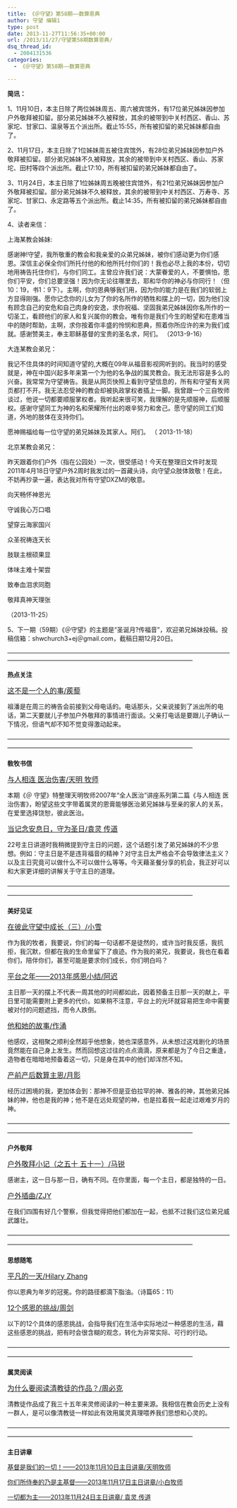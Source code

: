 ```yaml
---
title: 《＠守望》第58期——数算恩典
author: 守望 编辑1
type: post
date: 2013-11-27T11:56:35+00:00
url: /2013/11/27/守望第58期数算恩典/
dsq_thread_id:
  - 2004131536
categories:
  - 《＠守望》第58期——数算恩典

---
```

**简讯：** 

1、11月10日，本主日除了两位姊妹周五、周六被宾馆外，有17位弟兄姊妹因参加户外敬拜被扣留。部分弟兄姊妹不久被释放，其余的被带到中关村西区、香山、苏家坨、甘家口、温泉等五个派出所。截止15:55，所有被扣留的弟兄姊妹都自由了。 

2、11月17日，本主日除了1位姊妹周五被住宾馆外，有28位弟兄姊妹因参加户外敬拜被扣留。部分弟兄姊妹不久被释放，其余的被带到中关村西区、香山、苏家坨、田村等四个派出所。截止17:10，所有被扣留的弟兄姊妹都自由了。 

3、11月24日，本主日除了1位姊妹周五晚被住宾馆外，有21位弟兄姊妹因参加户外敬拜被扣留。部分弟兄姊妹不久被释放，其余的被带到中关村西区、万寿寺、苏家坨、甘家口、永定路等五个派出所。截止14:35，所有被扣留的弟兄姊妹都自由了。 

4、读者来信： 

上海某教会姊妹: 

感谢神!守望，我所敬重的教会和我亲爱的众弟兄姊妹，被你们感动更为你们感恩。深信主必保全你们所托付他的和他所托付你们的！我也必尽上我的本份，切切地用祷告托住你们，与你们同工。主曾应许我们说：大蒙眷爱的人，不要惧怕，愿你们平安，你们总要坚强！因为你无论往哪里去，耶和华你的神必与你同行！（但 10：19，书1：9下）。主啊，你的恩典够我们用，因为你的能力是在我们的软弱上方显得刚强。愿你记念你的儿女为了你的名所作的牺牲和摆上的一切，因为他们没有顾念自己的安危和自己肉身的安逸，求你祝福、坚固我弟兄姊妹因你名所作的一切圣工，看顾他们的家人和复兴属你的教会。唯有你是我们今生的盼望和在患难当中的随时帮助，主啊，求你按着你丰盛的怜悯和恩典，照着你所应许的来为我们成就。感谢赞美主，奉主耶稣基督的宝贵的圣名求，阿们。 （2013-9-16） 

大连某教会弟兄： 

我记不住具体的时间知道守望的,大概在09年从福音影视网听到的。我当时的感受就是，神在中国兴起多年来第一个为他的名争战的属灵教会。我无法形容是多么的兴奋。我常常为守望祷告。我是从网页快照上看到守望信息的，所有和守望有关网页都打不开。我无法忍受神的教会却被执政掌权者插上一脚。我曾跟一个三自牧师谈过，他说一切都要顺服掌权者。我听起来很可笑，我理解的是先顺服神，后顺服权。感谢守望同工为神的名和荣耀所付出的艰辛努力和舍己。愿守望的同工们知道，外地的肢体在支持你们。
	  
愿神赐福给每一位守望的弟兄姊妹及其家人。阿们。 （ 2013-11-18） 

北京某教会弟兄： 

昨天跟着你们户外（指在公园处）一次，很受感动！今天在整理旧文件时发现2011年4月18日守望户外2周时我发过的一首藏头诗，向守望众肢体致敬！在此，不妨再抄录一遍，表达我对所有守望DXZM的敬意。 

向天畅怀神恩光
	  
守诚我心万口唱
	  
望穿云海家国兴
	  
众圣祝祷连天长
	  
肢联主根硕果显
	  
体味主难十架尝
	  
致奉血泪求同胞
	  
敬拜真神天理张
	  
（2013-11-25） 

5、下一期（59期）《＠守望》的主题是&ldquo;圣诞月?传福音&rdquo;，欢迎弟兄姊妹投稿。投稿信箱：shwchurch3+ej＠gmail.com，截稿日期12月20日。 

&mdash;&mdash;&mdash;&mdash;&mdash;&mdash;&mdash;&mdash;&mdash;&mdash;&mdash;&mdash;&mdash;&mdash;&mdash;&mdash;&mdash;&mdash;&mdash;&mdash;&mdash;&mdash;&mdash;&mdash;&mdash;&mdash;&mdash;&mdash;&mdash;&mdash;&mdash;&mdash;&mdash;&mdash;&mdash;&mdash;&mdash;&mdash;&mdash;&mdash;&mdash;&mdash;&mdash;&mdash;&mdash;&mdash;&mdash;&mdash;&mdash;&mdash;&mdash;&mdash;&mdash;&mdash;&mdash;&mdash;&mdash;&mdash;&mdash;&mdash;&mdash;&mdash;&mdash;&mdash;&mdash;&mdash; 

**热点关注** 

[<span style="font-size: medium;">这不是一个人的事/蒺藜</span>][1]
	  
祖潘是在周三的祷告会前接到父母电话的。电话那头，父亲说接到了派出所的电话，第二天要就儿子参加户外敬拜的事情进行面谈。父亲打电话是要跟儿子确认一下情况，但语气却不知不觉变得激动起来。 

<span style="line-height: 20.7999992370605px;">&mdash;&mdash;&mdash;&mdash;&mdash;&mdash;&mdash;&mdash;&mdash;&mdash;&mdash;&mdash;&mdash;&mdash;&mdash;&mdash;&mdash;&mdash;&mdash;&mdash;&mdash;&mdash;&mdash;&mdash;&mdash;&mdash;&mdash;&mdash;&mdash;&mdash;&mdash;&mdash;&mdash;&mdash;&mdash;&mdash;&mdash;&mdash;&mdash;&mdash;&mdash;&mdash;&mdash;&mdash;&mdash;&mdash;&mdash;&mdash;&mdash;&mdash;&mdash;&mdash;&mdash;&mdash;&mdash;&mdash;&mdash;&mdash;&mdash;&mdash;&mdash;&mdash;&mdash;&mdash;&mdash;&mdash;</span> 

**敎牧书信** 

[<span style="font-size: medium;">与人相连 医治伤害/天明 牧师</span>][2]
	  
本期《＠ 守望》特整理天明牧师2007年&ldquo;全人医治&rdquo;讲座系列第二篇《与人相连 医治伤害》，盼望这些文字带着属灵的恩膏能够医治弟兄姊妹与至亲的家人的关系，在爱里选择饶恕，彼此医治。 

[<span style="font-size: medium;">当记念安息日，守为圣日/袁灵 传道</span>][3]
	  
22号主日讲道时我稍微提到守主日的问题，这个话题引发了弟兄姊妹的不少思想。例如：守主日是不是违背福音的精神？对守主日太严格会不会导致律法主义？以及主日究竟可以做什么不可以做什么等等。今天藉圣餐分享的机会，我正好可以和大家更详细的讲解关于守主日的道理。 

<span style="line-height: 20.7999992370605px;">&mdash;&mdash;&mdash;&mdash;&mdash;&mdash;&mdash;&mdash;&mdash;&mdash;&mdash;&mdash;&mdash;&mdash;&mdash;&mdash;&mdash;&mdash;&mdash;&mdash;&mdash;&mdash;&mdash;&mdash;&mdash;&mdash;&mdash;&mdash;&mdash;&mdash;&mdash;&mdash;&mdash;&mdash;&mdash;&mdash;&mdash;&mdash;&mdash;&mdash;&mdash;&mdash;&mdash;&mdash;&mdash;&mdash;&mdash;&mdash;&mdash;&mdash;&mdash;&mdash;&mdash;&mdash;&mdash;&mdash;&mdash;&mdash;&mdash;&mdash;&mdash;&mdash;&mdash;&mdash;&mdash;&mdash;</span> 

**美好见证** 

[<span style="font-size: medium;">在彼此守望中成长（三）/小雪</span>][4]
	  
作为我的牧者，我要说，你们的每一句话都不是徒然的，或许当时我反感，我抗拒，我沉默，但都在我的生命里留下了痕迹。作为我的弟兄，我要说，我也在看着你们，陪伴你们，甚至可能是要求你们成长，你们明白吗？ 

[<span style="font-size: medium;">平台之年&mdash;&mdash;2013年感恩小结/阿迟</span>][5]
	  
主日那一天的摆上不代表一周其他的时间都如此，因着预备主日那一天的献上，平日里可能需要附上更多的代价。如果稍不注意，平台上的光环就容易把生命中需要被对付的问题遮挡，而令人跌倒。 

[<span style="font-size: medium;">他和她的故事/作涌</span>][6]
	  
他感叹，这相聚之顺利全然超乎他想象，她也深感意外，从未想过这戏剧化的场景竟然能在自己身上发生。然而回想这过往的点点滴滴，原来都是为了今日之重逢，造物者在暗暗地预备着这一切，只是身在其中的他们却浑然不知。 

[<span style="font-size: medium;">产前产后数算主恩/月影</span>][7]
	  
经历过困境的我，更加体会到：那神不但是亚伯拉罕的神、雅各的神，其他弟兄姊妹的神，他也是我的神；他不是在远处观望的神，也是拉着我一起走过艰难岁月的神。 

<span style="line-height: 20.7999992370605px;">&mdash;&mdash;&mdash;&mdash;&mdash;&mdash;&mdash;&mdash;&mdash;&mdash;&mdash;&mdash;&mdash;&mdash;&mdash;&mdash;&mdash;&mdash;&mdash;&mdash;&mdash;&mdash;&mdash;&mdash;&mdash;&mdash;&mdash;&mdash;&mdash;&mdash;&mdash;&mdash;&mdash;&mdash;&mdash;&mdash;&mdash;&mdash;&mdash;&mdash;&mdash;&mdash;&mdash;&mdash;&mdash;&mdash;&mdash;&mdash;&mdash;&mdash;&mdash;&mdash;&mdash;&mdash;&mdash;&mdash;&mdash;&mdash;&mdash;&mdash;&mdash;&mdash;&mdash;&mdash;&mdash;&mdash;</span> 

**户外敬拜** 

[<span style="font-size: medium;">户外敬拜小记（之五十 五十一）/马锐</span>][8]
	  
感谢主，这一日与那一日，确有不同。在你里面，每一个主日，都是独特的一日。 

[<span style="font-size: medium;">户外插曲/ZJY</span>][9]
	  
在我们四围有好几个警察，但我觉得把他们都加在一起，也抵不过我们这位弟兄威武雄壮。 

<span style="line-height: 20.7999992370605px;">&mdash;&mdash;&mdash;&mdash;&mdash;&mdash;&mdash;&mdash;&mdash;&mdash;&mdash;&mdash;&mdash;&mdash;&mdash;&mdash;&mdash;&mdash;&mdash;&mdash;&mdash;&mdash;&mdash;&mdash;&mdash;&mdash;&mdash;&mdash;&mdash;&mdash;&mdash;&mdash;&mdash;&mdash;&mdash;&mdash;&mdash;&mdash;&mdash;&mdash;&mdash;&mdash;&mdash;&mdash;&mdash;&mdash;&mdash;&mdash;&mdash;&mdash;&mdash;&mdash;&mdash;&mdash;&mdash;&mdash;&mdash;&mdash;&mdash;&mdash;&mdash;&mdash;&mdash;&mdash;&mdash;&mdash;</span> 

**思想随笔** 

[<span style="font-size: medium;">平凡的一天/Hilary Zhang</span>][10]
	  
你以恩典为年岁的冠冕。你的路径都滴下脂油。（诗篇65：11） 

[<span style="font-size: medium;">12个感恩的挑战/周剑</span>][11]
	  
以下的12个具体的感恩挑战，会指导我们在生活中实际地过一种感恩的生活，藉这些感恩的挑战，把有时会很含糊的观念，转化为非常实际、可行的行动。 

<span style="line-height: 20.7999992370605px;">&mdash;&mdash;&mdash;&mdash;&mdash;&mdash;&mdash;&mdash;&mdash;&mdash;&mdash;&mdash;&mdash;&mdash;&mdash;&mdash;&mdash;&mdash;&mdash;&mdash;&mdash;&mdash;&mdash;&mdash;&mdash;&mdash;&mdash;&mdash;&mdash;&mdash;&mdash;&mdash;&mdash;&mdash;&mdash;&mdash;&mdash;&mdash;&mdash;&mdash;&mdash;&mdash;&mdash;&mdash;&mdash;&mdash;&mdash;&mdash;&mdash;&mdash;&mdash;&mdash;&mdash;&mdash;&mdash;&mdash;&mdash;&mdash;&mdash;&mdash;&mdash;&mdash;&mdash;&mdash;&mdash;&mdash;</span> 

**属灵阅读** 

[<span style="font-size: medium;">为什么要阅读清教徒的作品？/周必克</span>][12]
	  
清教徒作品成了我三十五年来灵修阅读的一种主要来源。我相信在教会历史上没有一群人，是可以像清教徒一样如此有效用属灵真理喂养我们思想和心灵的。 

<span style="line-height: 20.7999992370605px;">&mdash;&mdash;&mdash;&mdash;&mdash;&mdash;&mdash;&mdash;&mdash;&mdash;&mdash;&mdash;&mdash;&mdash;&mdash;&mdash;&mdash;&mdash;&mdash;&mdash;&mdash;&mdash;&mdash;&mdash;&mdash;&mdash;&mdash;&mdash;&mdash;&mdash;&mdash;&mdash;&mdash;&mdash;&mdash;&mdash;&mdash;&mdash;&mdash;&mdash;&mdash;&mdash;&mdash;&mdash;&mdash;&mdash;&mdash;&mdash;&mdash;&mdash;&mdash;&mdash;&mdash;&mdash;&mdash;&mdash;&mdash;&mdash;&mdash;&mdash;&mdash;&mdash;&mdash;&mdash;&mdash;&mdash;</span> 

**主日讲章** 

[基督是我们的一切！&mdash;&mdash;2013年11月10日主日讲章/天明牧师][13]
	  
[你们所侍奉的乃是主基督&mdash;&mdash;2013年11月17日主日讲章/小白牧师][14]
	  
[一切都为主&mdash;&mdash;2013年11月24日主日讲章/ 袁灵 传道][15]

 [1]: http://t5.shwchurch.org/2013/11/27/%e8%bf%99%e4%b8%8d%e6%98%af%e4%b8%80%e4%b8%aa%e4%ba%ba%e7%9a%84%e4%ba%8b/
 [2]: http://t5.shwchurch.org/2013/11/27/%e4%b8%8e%e4%ba%ba%e7%9b%b8%e8%bf%9e-%e5%8c%bb%e6%b2%bb%e4%bc%a4%e5%ae%b3/
 [3]: http://t5.shwchurch.org/2013/11/27/%e5%bd%93%e8%ae%b0%e5%bf%b5%e5%ae%89%e6%81%af%e6%97%a5%ef%bc%8c%e5%ae%88%e4%b8%ba%e5%9c%a3%e6%97%a5/
 [4]: http://t5.shwchurch.org/2013/11/27/%e5%9c%a8%e5%bd%bc%e6%ad%a4%e5%ae%88%e6%9c%9b%e4%b8%ad%e6%88%90%e9%95%bf%ef%bc%88%e4%b8%89%ef%bc%89/
 [5]: http://t5.shwchurch.org/2013/11/27/%e5%b9%b3%e5%8f%b0%e4%b9%8b%e5%b9%b4-2013%e5%b9%b4%e6%84%9f%e6%81%a9%e5%b0%8f%e7%bb%93/
 [6]: http://t5.shwchurch.org/2013/11/27/%e4%bb%96%e5%92%8c%e5%a5%b9%e7%9a%84%e6%95%85%e4%ba%8b/
 [7]: http://t5.shwchurch.org/2013/11/27/%e4%ba%a7%e5%89%8d%e4%ba%a7%e5%90%8e-%e6%95%b0%e7%ae%97%e4%b8%bb%e6%81%a9/
 [8]: http://t5.shwchurch.org/2013/11/27/%e6%88%b7%e5%a4%96%e6%95%ac%e6%8b%9c%e5%b0%8f%e8%ae%b0%ef%bc%88%e4%b9%8b%e4%ba%94%e5%8d%81-%e4%ba%94%e5%8d%81%e4%b8%80%ef%bc%89/
 [9]: http://t5.shwchurch.org/2013/11/27/%e5%b9%b3%e5%8f%b0%e6%8f%92%e6%9b%b2/
 [10]: http://t5.shwchurch.org/2013/11/27/%e5%b9%b3%e5%87%a1%e7%9a%84%e4%b8%80%e5%a4%a9/
 [11]: http://t5.shwchurch.org/2013/11/27/12%e4%b8%aa%e6%84%9f%e6%81%a9%e7%9a%84%e6%8c%91%e6%88%98/
 [12]: http://t5.shwchurch.org/2013/11/27/%e4%b8%ba%e4%bb%80%e4%b9%88%e8%a6%81%e9%98%85%e8%af%bb%e6%b8%85%e6%95%99%e5%be%92%e7%9a%84%e4%bd%9c%e5%93%81%ef%bc%9f/
 [13]: http://t5.shwchurch.org/2013/11/08/%e5%9f%ba%e7%9d%a3%e6%98%af%e6%88%91%e4%bb%ac%e7%9a%84%e4%b8%80%e5%88%87%ef%bc%81_2013%e5%b9%b411%e6%9c%8810%e6%97%a5%e4%b8%bb%e6%97%a5%e8%ae%b2%e7%ab%a0%e5%a4%a9%e6%98%8e%e7%89%a7%e5%b8%88/
 [14]: http://t5.shwchurch.org/2013/11/15/%e4%bd%a0%e4%bb%ac%e6%89%80%e4%be%8d%e5%a5%89%e7%9a%84%e4%b9%83%e6%98%af%e4%b8%bb%e5%9f%ba%e7%9d%a3-2013%e5%b9%b411%e6%9c%8817%e6%97%a5%e4%b8%bb%e6%97%a5%e8%ae%b2%e7%ab%a0%e5%b0%8f/
 [15]: http://t5.shwchurch.org/2013/11/24/2013%e5%b9%b411%e6%9c%8824%e6%97%a5%e8%ae%b2%e7%ab%a0-%e8%a2%81%e7%81%b5%e4%bc%a0%e9%81%93%ef%bc%9a%e4%b8%80%e5%88%87%e9%83%bd%e4%b8%ba%e4%b8%bb/